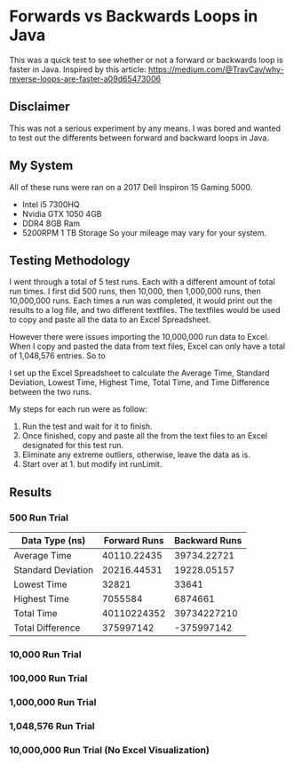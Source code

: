 # Forwards vs Backwards Loops in Java
This was a quick test to see whether or not a forward or backwards loop is faster in Java. Inspired by this article: https://medium.com/@TravCav/why-reverse-loops-are-faster-a09d65473006

## Disclaimer

This was not a serious experiment by any means. I was bored and wanted to test out the differents between forward and backward loops in Java.

## My System

All of these runs were ran on a 2017 Dell Inspiron 15 Gaming 5000.
- Intel i5 7300HQ
- Nvidia GTX 1050 4GB
- DDR4 8GB Ram
- 5200RPM 1 TB Storage
So your mileage may vary for your system.

## Testing Methodology

I went through a total of 5 test runs. Each with a different amount of total run times. I first did 500 runs, then 10,000, then 1,000,000 runs, then 10,000,000 runs. Each times a run was completed, it would print out the results to a log file, and two different textfiles. The textfiles would be used to copy and paste all the data to an Excel Spreadsheet. 

However there were issues importing the 10,000,000 run data to Excel. When I copy and pasted the data from text files, Excel can only have a total of 1,048,576 entries. So to 

I set up the Excel Spreadsheet to calculate the Average Time, Standard Deviation, Lowest Time, Highest Time, Total Time, and Time Difference between the two runs.

My steps for each run were as follow:

1. Run the test and wait for it to finish.
2. Once finished, copy and paste all the from the text files to an Excel designated for this test run.
3. Eliminate any extreme outliers, otherwise, leave the data as is.
4. Start over at 1. but modify int runLimit.

## Results

### 500 Run Trial

| Data Type (ns) | Forward Runs | Backward Runs |
|---|---|---|
| Average Time | 40110.22435 | 39734.22721 |
| Standard Deviation | 20216.44531 | 19228.05157 |
| Lowest Time	| 32821	| 33641 |
|Highest Time |	7055584	| 6874661 |
|Total Time |	40110224352	| 39734227210 |
|Total Difference |	375997142	| -375997142 |


### 10,000 Run Trial



### 100,000 Run Trial



### 1,000,000 Run Trial



### 1,048,576 Run Trial



### 10,000,000 Run Trial (No Excel Visualization)

